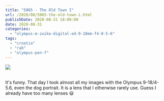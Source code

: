 ```yaml
---
title: "5065 - The Old Town I"
url: /2020/08/5065-the-old-town-i.html
publishDate: 2020-08-31 18:00:00
date: 2020-08-31
categories: 
  - "olympus-m-zuiko-digital-ed-9-18mm-f4-0-5-6"
tags: 
  - "croatia"
  - "rab"
  - "olympus-pen-f"
---
```

<div class="container">
<div class="center"><a target="_blank" href="https://d25zfm9zpd7gm5.cloudfront.net/1200x1200/2018/20180717_100259_lr.jpg"><img class="webfeedsFeaturedVisual" src="https://d25zfm9zpd7gm5.cloudfront.net/0600x0600/2018/20180717_100259_lr.jpg" /></a></div>
</div>
<br />

It's funny. That day I took almost all my images with the Olympus
9-18/4-5.6, even the dog portrait. It is a lens that I otherwise
rarely use. Guess I already have too many lenses :smiley:
